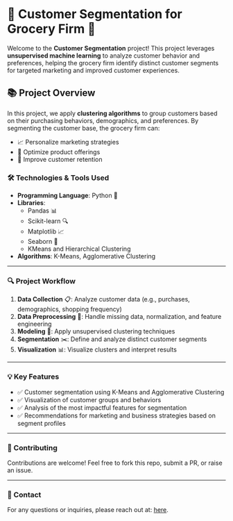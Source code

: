 # 🛒 Customer Segmentation for Grocery Firm 🍏

Welcome to the **Customer Segmentation** project! This project leverages **unsupervised machine learning** to analyze customer behavior and preferences, helping the grocery firm identify distinct customer segments for targeted marketing and improved customer experiences.

## 📚 Project Overview
In this project, we apply **clustering algorithms** to group customers based on their purchasing behaviors, demographics, and preferences. By segmenting the customer base, the grocery firm can:
- 📈 Personalize marketing strategies
- 🎯 Optimize product offerings
- 💼 Improve customer retention

### 🛠️ Technologies & Tools Used
- **Programming Language**: Python 🐍
- **Libraries**:
  - Pandas 📊
  - Scikit-learn 🔍
  - Matplotlib 📈
  - Seaborn 🌊
  - KMeans and Hierarchical Clustering
- **Algorithms**: K-Means, Agglomerative Clustering

---

### 🔍 Project Workflow
1. **Data Collection** 📋: Analyze customer data (e.g., purchases, demographics, shopping frequency)
2. **Data Preprocessing** 🔧: Handle missing data, normalization, and feature engineering
3. **Modeling** 🧠: Apply unsupervised clustering techniques
4. **Segmentation** ✂️: Define and analyze distinct customer segments
5. **Visualization** 📊: Visualize clusters and interpret results

---

### 💡 Key Features
- ✅ Customer segmentation using K-Means and Agglomerative Clustering
- ✅ Visualization of customer groups and behaviors
- ✅ Analysis of the most impactful features for segmentation
- ✅ Recommendations for marketing and business strategies based on segment profiles
---

### 🤝 Contributing
Contributions are welcome! Feel free to fork this repo, submit a PR, or raise an issue.

---

### 📧 Contact
For any questions or inquiries, please reach out at: [here](mailto:aouladaliahlam@gmail.com).

